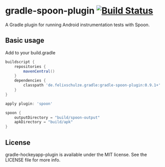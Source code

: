# gradle-spoon-plugin [![Build Status](https://travis-ci.org/x2on/gradle-spoon-plugin.png)](https://travis-ci.org/x2on/gradle-spoon-plugin)
A Gradle plugin for running Android instrumentation tests with Spoon.

## Basic usage

Add to your build.gradle

```gradle
buildscript {
    repositories {
        mavenCentral()
    }
    dependencies {
        classpath 'de.felixschulze.gradle:gradle-spoon-plugin:0.9.1+'
    }
}

apply plugin: 'spoon'

spoon {
    outputDirectory = "build/spoon-output"
    apkDirectory = "build/apk"
}
```

## License

gradle-hockeyapp-plugin is available under the MIT license. See the LICENSE file for more info.
